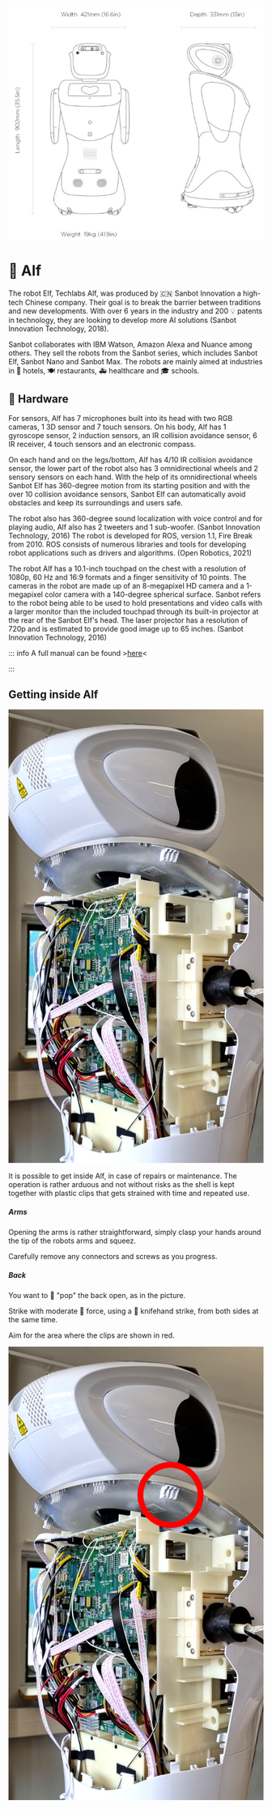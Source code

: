 ![sanbot_elf_specs.png](../../images/sanbot_elf_specs.png)

# 📣 Alf

The robot Elf, Techlabs Alf, was produced by 🇨🇳 Sanbot Innovation a high-tech Chinese company. Their goal is to break the barrier between traditions and new developments. With over 6 years in the industry and 200 💡 patents in technology, they are looking to develop more AI solutions (Sanbot Innovation Technology, 2018).

Sanbot collaborates with IBM Watson, Amazon Alexa and Nuance among others. They sell the robots from the Sanbot series, which includes Sanbot Elf, Sanbot Nano and Sanbot Max. The robots are mainly aimed at industries in 🏨  hotels, 🍽️ restaurants, 🚑 healthcare and 🎓 schools.

## 🔧 Hardware

For sensors, Alf has 7 microphones built into its head with two RGB cameras, 1 3D sensor and 7 touch sensors. On his body, Alf has 1 gyroscope sensor, 2 induction sensors, an IR collision avoidance sensor, 6 IR receiver, 4 touch sensors and an electronic compass.

On each hand and on the legs/bottom, Alf has 4/10 IR collision avoidance sensor, the lower part of the robot also has 3 omnidirectional wheels and 2 sensory sensors on each hand. With the help of its omnidirectional wheels Sanbot Elf has 360-degree motion from its starting position and with the over 10 collision avoidance sensors, Sanbot Elf can automatically avoid obstacles and keep its surroundings and users safe.

The robot also has 360-degree sound localization with voice control and for playing audio, Alf also has 2 tweeters and 1 sub-woofer. (Sanbot Innovation Technology, 2016) The robot is developed for ROS,  version 1.1, Fire Break from 2010. ROS consists of numerous libraries and tools for developing robot applications such as drivers and algorithms. (Open Robotics, 2021)

The robot Alf has a 10.1-inch touchpad on the chest with a resolution of 1080p, 60 Hz and 16:9 formats and a finger sensitivity of 10 points. The cameras in the robot are made up of an 8-megapixel HD camera and a 1-megapixel color camera with a 140-degree spherical surface. Sanbot refers to the robot being able to be used to hold presentations and video calls with a larger monitor than the included touchpad through its built-in projector at the rear of the Sanbot Elf's head. The laser projector has a resolution of  720p and is estimated to provide good image up to 65 inches. (Sanbot Innovation Technology, 2016)

::: info
A full manual can be found >[here](../Sanbot-ELF-USER-MANUAL-Experthubrobotics.pdf)<

:::

## Getting inside Alf

![alf_exposed.png](../../images/alf_exposed.png)

It is possible to get inside Alf, in case of repairs or maintenance. The operation is rather arduous and not without risks as the shell is kept together with plastic clips that gets strained with time and repeated use.

##### Arms

Opening the arms is rather straightforward, simply clasp your hands around the tip of the robots arms and squeez.

Carefully remove any connectors and screws as you progress.

##### Back

You want to 🎉 "pop" the back open, as in the picture.

Strike with moderate 💪 force, using a 🫲 knifehand strike, from both sides at the same time.

Aim for the area where the clips are shown in red.

![alf_clip_area.png](../../images/alf_clip_area.png)
